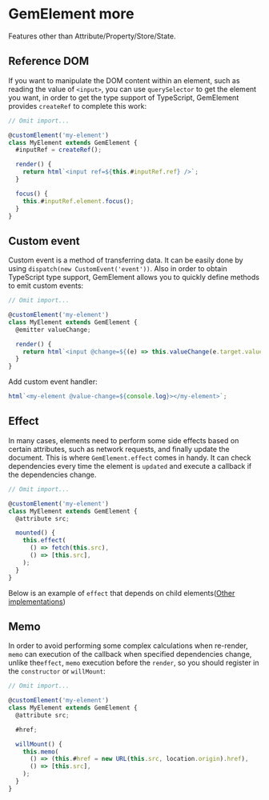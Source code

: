 # GemElement more

Features other than Attribute/Property/Store/State.

## Reference DOM

If you want to manipulate the DOM content within an element, such as reading the value of `<input>`, you can use `querySelector` to get the element you want, in order to get the type support of TypeScript, GemElement provides `createRef` to complete this work:

```js
// Omit import...

@customElement('my-element')
class MyElement extends GemElement {
  #inputRef = createRef();

  render() {
    return html`<input ref=${this.#inputRef.ref} />`;
  }

  focus() {
    this.#inputRef.element.focus();
  }
}
```

## Custom event

Custom event is a method of transferring data. It can be easily done by using `dispatch(new CustomEvent('event'))`. Also in order to obtain TypeScript type support, GemElement allows you to quickly define methods to emit custom events:

```js
// Omit import...

@customElement('my-element')
class MyElement extends GemElement {
  @emitter valueChange;

  render() {
    return html`<input @change=${(e) => this.valueChange(e.target.value)} />`;
  }
}
```

Add custom event handler:

```js
html`<my-element @value-change=${console.log}></my-element>`;
```

## Effect

In many cases, elements need to perform some side effects based on certain attributes, such as network requests, and finally update the document. This is where `GemElement.effect` comes in handy. It can check dependencies every time the element is `updated` and execute a callback if the dependencies change.

```js
// Omit import...

@customElement('my-element')
class MyElement extends GemElement {
  @attribute src;

  mounted() {
    this.effect(
      () => fetch(this.src),
      () => [this.src],
    );
  }
}
```

Below is an example of `effect` that depends on child elements([Other implementations](https://twitter.com/youyuxi/status/1327328144525848577?s=20))

<gbp-raw src="https://raw.githubusercontent.com/mantou132/gem/master/packages/gem-examples/src/effect/index.ts"></gbp-raw>

## Memo

In order to avoid performing some complex calculations when re-render, `memo` can execution of the callback when specified dependencies change, unlike the`effect`, `memo` execution before the `render`,
so you should register in the `constructor` or `willMount`:

```js
// Omit import...

@customElement('my-element')
class MyElement extends GemElement {
  @attribute src;

  #href;

  willMount() {
    this.memo(
      () => (this.#href = new URL(this.src, location.origin).href),
      () => [this.src],
    );
  }
}
```
